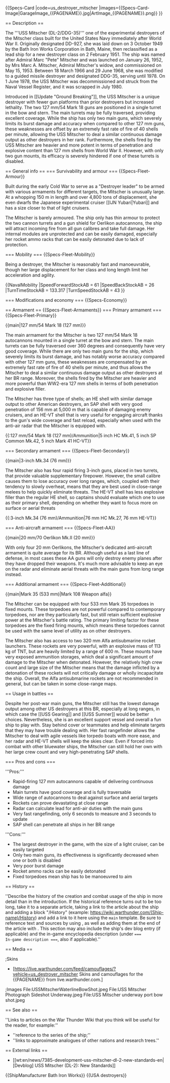 {{Specs-Card
|code=us_destroyer_mitscher
|images={{Specs-Card-Image|GarageImage_{{PAGENAME}}.jpg|ArtImage_{{PAGENAME}}.png}}
}}

== Description ==
<!-- ''In the first part of the description, cover the history of the ship's creation and military application. In the second part, tell the reader about using this ship in the game. Add a screenshot: if a beginner player has a hard time remembering vehicles by name, a picture will help them identify the ship in question.'' -->
The '''USS Mitscher (DL-2/DDG-35)''' one of the experimental destroyers of the Mitscher class built for the United States Navy immediately after World War II. Originally designated DD-927, she was laid down on 3 October 1949 by the Bath Iron Works Corporation in Bath, Maine, then reclassified as a lead ship for a new destroyer class on 2 February 1951. The ship was named after Admiral Marc "Pete" Mitscher and was launched on January 26, 1952, by Mrs Marc A. Mitscher, Admiral Mitscher's widow, and commissioned on May 15, 1953. Between 18 March 1966 and 29 June 1968, she was modified to a guided missile destroyer and designated DDG-35, serving until 1978. On 1 June 1978, the USS Mitscher was decommissioned and struck from the Naval Vessel Register, and it was scrapped in July 1980.

Introduced in [[Update "Ground Breaking"]], the USS Mitscher is a unique destroyer with fewer gun platforms than prior destroyers but increased lethality. The two 127 mm/54 Mark 18 guns are positioned in a single turret in the bow and stern. The main turrets may be fully traversed, providing excellent coverage. While the ship has only two main guns, which severely limits its burst damage and accuracy when compared to other 127 mm guns, these weaknesses are offset by an extremely fast rate of fire of 40 shells per minute, allowing the USS Mitscher to deal a similar continuous damage output as other destroyers in her rank. Furthermore, the shells fired by the USS Mitscher are heavier and more potent in terms of penetration and explosive content than 127 mm shells from World War II. However, with only two gun mounts, its efficacy is severely hindered if one of these turrets is disabled.

== General info ==
=== Survivability and armour ===
{{Specs-Fleet-Armour}}
<!-- ''Talk about the vehicle's armour. Note the most well-defended and most vulnerable zones, e.g. the ammo magazine. Evaluate the composition of components and assemblies responsible for movement and manoeuvrability. Evaluate the survivability of the primary and secondary armaments separately. Don't forget to mention the size of the crew, which plays an important role in fleet mechanics. Save tips on preserving survivability for the "Usage in battles" section. If necessary, use a graphical template to show the most well-protected or most vulnerable points in the armour.'' -->
Built during the early Cold War to serve as a "Destroyer leader" to be armed with various armaments for different targets, the Mitscher is unusually large. At a whopping 150 m in length and over 4,800 tons of displacement, she even dwarfs the Japanese experimental cruiser [[IJN Yubari|Yubari]] and has a size closer to that of light cruisers.

The Mitscher is barely armoured. The ship only has thin armour to protect the two cannon turrets and a gun shield for Oerlikon autocannons, the ship will attract incoming fire from all gun calibres and take full damage. Her internal modules are unprotected and can be easily damaged, especially her rocket ammo racks that can be easily detonated due to lack of protection.

=== Mobility ===
{{Specs-Fleet-Mobility}}
<!-- ''Write about the ship's mobility. Evaluate its power and manoeuvrability, rudder rerouting speed, stopping speed at full tilt, with its maximum forward and reverse speed.'' -->
Being a destroyer, the Mitscher is reasonably fast and manoeuvrable, though her large displacement for her class and long length limit her acceleration and agility.

{{NavalMobility
|SpeedForwardStockAB = 61
|SpeedBackStockAB = 26
|TurnTimeStockAB = 133.317
|TurnSpeedStockAB = 43
}}

=== Modifications and economy ===
{{Specs-Economy}}

== Armament ==
{{Specs-Fleet-Armaments}}
=== Primary armament ===
{{Specs-Fleet-Primary}}
<!-- ''Provide information about the characteristics of the primary armament. Evaluate their efficacy in battle based on their reload speed, ballistics and the capacity of their shells. Add a link to the main article about the weapon: <code><nowiki>{{main|Weapon name (calibre)}}</nowiki></code>. Broadly describe the ammunition available for the primary armament, and provide recommendations on how to use it and which ammunition to choose.'' -->
{{main|127 mm/54 Mark 18 (127 mm)}}

The main armament for the Mitscher is two 127 mm/54 Mark 18 autocannons mounted in a single turret at the bow and stern. The main turrets can be fully traversed over 360 degrees and consequently have very good coverage. While there are only two main guns for the ship, which severely limits its burst damage, and has notably worse accuracy compared with other 127 mm guns, these weaknesses are compensated by an extremely fast rate of fire of 40 shells per minute, and thus allows the Mitscher to deal a similar continuous damage output as other destroyers at her BR range. Moreover, the shells fired by the Mitscher are heavier and more powerful than WW2-era 127 mm shells in terms of both penetration and explosive filler.

The Mitscher has three type of shells; an HE shell with similar damage output to other American destroyers, an SAP shell with very good penetration of 156 mm at 5,000 m that is capable of damaging enemy cruisers, and an HE-VT shell that is very useful for engaging aircraft thanks to the gun's wide coverage and fast reload, especially when used with the anti-air radar that the Mitscher is equipped with.

{{:127 mm/54 Mark 18 (127 mm)/Ammunition|5 inch HC Mk.41, 5 inch SP Common Mk.42, 5 inch Mark 41 HC-VT}}

=== Secondary armament ===
{{Specs-Fleet-Secondary}}
<!-- ''Some ships are fitted with weapons of various calibres. Secondary armaments are defined as weapons chosen with the control <code>Select secondary weapon</code>. Evaluate the secondary armaments and give advice on how to use them. Describe the ammunition available for the secondary armament. Provide recommendations on how to use them and which ammunition to choose. Remember that any anti-air armament, even heavy calibre weapons, belong in the next section. If there is no secondary armament, remove this section.'' -->
{{main|3-inch Mk.34 (76 mm)}}

The Mitscher also has four rapid firing 3-inch guns, placed in two turrets, that provide valuable supplementary firepower. However, the small calibre causes them to lose accuracy over long ranges, which, coupled with their tendency to slowly overheat, means that they are best used in close-range melees to help quickly eliminate threats. The HE-VT shell has less explosive filler than the regular HE shell, so captains should evaluate which one to use as their primary shell, depending on whether they want to focus more on surface or aerial threats 

{{:3-inch Mk.34 (76 mm)/Ammunition|76 mm HC Mk.27, 76 mm HE-VT}}

=== Anti-aircraft armament ===
{{Specs-Fleet-AA}}
<!-- ''An important part of the ship's armament responsible for air defence. Anti-aircraft armament is defined by the weapon chosen with the control <code>Select anti-aircraft weapons</code>. Talk about the ship's anti-air cannons and machine guns, the number of guns and their positions, their effective range, and about their overall effectiveness – including against surface targets. If there are no anti-aircraft armaments, remove this section.'' -->
{{main|20 mm/70 Oerlikon Mk.II (20 mm)}}

With only four 20 mm Oerlikons, the Mitscher's dedicated anti-aircraft armament is quite average for its BR. Although useful as a last line of defense, in most cases these AA guns will only destroy enemy planes after they have dropped their weapons. It's much more advisable to keep an eye on the radar and eliminate aerial threats with the main guns from long range instead.

=== Additional armament ===
{{Specs-Fleet-Additional}}
<!-- ''Describe the available additional armaments of the ship: depth charges, mines, torpedoes. Talk about their positions, available ammunition and launch features such as dead zones of torpedoes. If there is no additional armament, remove this section.'' -->
{{main|Mark 35 (533 mm)|Mark 108 Weapon alfa}}

The Mitscher can be equipped with four 533 mm Mark 35 torpedoes in fixed mounts. These torpedoes are not powerful compared to contemporary torpedoes, nor are they particularly fast, but still retain sufficient explosive power at the Mitscher's battle rating. The primary limiting factor for these torpedoes are the fixed firing mounts, which means these torpedoes cannot be used with the same level of utility as on other destroyers.

The Mitscher also has access to two 320 mm Alfa antisubmarine rocket launchers. These rockets are very powerful, with an explosive mass of 113 kg of TNT, but are heavily limited by a range of 600 m. These mounts have very exposed ammunition storages, which deal a significant amount of damage to the Mitscher when detonated. However, the relatively high crew count and large size of the Mitscher means that the damage inflicted by a detonation of these rockets will not critically damage or wholly incapacitate the ship. Overall, the Alfa antisubmarine rockets are not recommended in general, but can be taken in some close-range maps.

== Usage in battles ==
<!-- ''Describe the technique of using this ship, the characteristics of her use in a team and tips on strategy. Abstain from writing an entire guide – don't try to provide a single point of view, but give the reader food for thought. Talk about the most dangerous opponents for this vehicle and provide recommendations on fighting them. If necessary, note the specifics of playing with this vehicle in various modes (AB, RB, SB).'' -->

Despite her post-war main guns, the Mitscher still has the lowest damage output among other US destroyers at this BR, especially at long ranges, in which case the [[USS Gearing]] and [[USS Sumner]] would be better choices. Nevertheless, she is an excellent support vessel and overall a fun ship to play with. Stay behind cover or teammates and help eliminate targets that they may have trouble dealing with. Her fast rangefinder allows the Mitscher to deal with agile vessels like torpedo boats with more ease, and her radar and HE-VT shells will keep the skies clear. Even if forced into combat with other bluewater ships, the Mitscher can still hold her own with her large crew count and very high-penetrating SAP shells.

=== Pros and cons ===
<!-- ''Summarise and briefly evaluate the vehicle in terms of its characteristics and combat effectiveness. Mark its pros and cons in the bulleted list. Try not to use more than 6 points for each of the characteristics. Avoid using categorical definitions such as "bad", "good" and the like - use substitutions with softer forms such as "inadequate" and "effective".'' -->

'''Pros:'''

* Rapid-firing 127 mm autocannons capable of delivering continuous damage
* Main turrets have good coverage and is fully traversable
* Wide range of autocannons to deal against surface and aerial targets
* Rockets can prove devastating at close range
* Radar can calculate lead for anti-air duties with the main guns
* Very fast rangefinding, only 6 seconds to measure and 3 seconds to update
* SAP shell can penetrate all ships in her BR range

'''Cons:'''

* The largest destroyer in the game, with the size of a light cruiser, can be easily targeted
* Only two main guns, its effectiveness is significantly decreased when one or both is disabled
* Very poor burst damage
* Rocket ammo racks can be easily detonated
* Fixed torpedoes mean ship has to be manoeuvred to aim

== History ==
<!-- ''Describe the history of the creation and combat usage of the ship in more detail than in the introduction. If the historical reference turns out to be too long, take it to a separate article, taking a link to the article about the ship and adding a block "/History" (example: <nowiki>https://wiki.warthunder.com/(Ship-name)/History</nowiki>) and add a link to it here using the <code>main</code> template. Be sure to reference text and sources by using <code><nowiki><ref></ref></nowiki></code>, as well as adding them at the end of the article with <code><nowiki><references /></nowiki></code>. This section may also include the ship's dev blog entry (if applicable) and the in-game encyclopedia description (under <code><nowiki>=== In-game description ===</nowiki></code>, also if applicable).'' -->
''Describe the history of the creation and combat usage of the ship in more detail than in the introduction. If the historical reference turns out to be too long, take it to a separate article, taking a link to the article about the ship and adding a block "/History" (example: <nowiki>https://wiki.warthunder.com/(Ship-name)/History</nowiki>) and add a link to it here using the <code>main</code> template. Be sure to reference text and sources by using <code><nowiki><ref></ref></nowiki></code>, as well as adding them at the end of the article with <code><nowiki><references /></nowiki></code>. This section may also include the ship's dev blog entry (if applicable) and the in-game encyclopedia description (under <code><nowiki>=== In-game description ===</nowiki></code>, also if applicable).''

== Media ==
<!-- ''Excellent additions to the article would be video guides, screenshots from the game, and photos.'' -->

;Skins

* [https://live.warthunder.com/feed/camouflages/?vehicle=us_destroyer_mitscher Skins and camouflages for the {{PAGENAME}} from live.warthunder.com.]

;Images
<gallery mode="packed-hover" heights="200">
File:USSMitscherWaterlineBowShot.jpeg
File:USS Mitscher Photograph Sideshot Underway.jpeg
File:USS Mitscher underway port bow shot.jpeg
</gallery>

== See also ==
<!-- ''Links to articles on the War Thunder Wiki that you think will be useful for the reader, for example:''
* ''reference to the series of the ship;''
* ''links to approximate analogues of other nations and research trees.'' -->
''Links to articles on the War Thunder Wiki that you think will be useful for the reader, for example:''

* ''reference to the series of the ship;''
* ''links to approximate analogues of other nations and research trees.''

== External links ==
<!-- ''Paste links to sources and external resources, such as:''
* ''topic on the official game forum;''
* ''other literature.'' -->

* [[wt:en/news/7385-development-uss-mitscher-dl-2-new-standards-en|[Devblog] USS Mitscher (DL-2): New Standards]]

{{ShipManufacturer Bath Iron Works}}
{{USA destroyers}}
